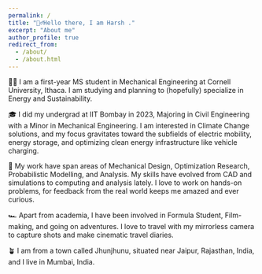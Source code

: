 ```yaml
---
permalink: /
title: "🙋‍♂️Hello there, I am Harsh ."
excerpt: "About me"
author_profile: true
redirect_from: 
  - /about/
  - /about.html
---
```


🧑‍💻 I am a first-year MS student in Mechanical Engineering at Cornell University, Ithaca. I am studying and planning to (hopefully) specialize in Energy and Sustainability. 

🎓 I did my undergrad at IIT Bombay in 2023, Majoring in Civil Engineering with a Minor in Mechanical Engineering. I am interested in Climate Change solutions, and my focus gravitates toward the subfields of electric mobility, energy storage, and optimizing clean energy infrastructure like vehicle charging.

🔬 My work have span areas of Mechanical Design, Optimization Research, Probabilistic Modelling, and Analysis. My skills have evolved from CAD and simulations to computing and analysis lately. I love to work on hands-on problems, for feedback from the real world keeps me amazed and ever curious.    

🏎️ Apart from academia, I have been involved in Formula Student, Film-making, and going on adventures. I love to travel with my mirrorless camera to capture shots and make cinematic travel diaries.

🪴 I am from a town called Jhunjhunu, situated near Jaipur, Rajasthan, India, and I live in Mumbai, India.
